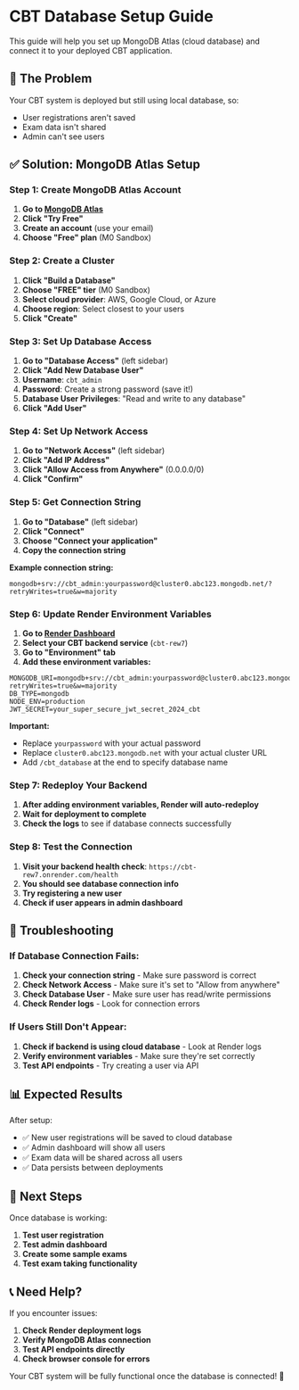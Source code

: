 # CBT Database Setup Guide

This guide will help you set up MongoDB Atlas (cloud database) and connect it to your deployed CBT application.

## 🎯 **The Problem**
Your CBT system is deployed but still using local database, so:
- User registrations aren't saved
- Exam data isn't shared
- Admin can't see users

## ✅ **Solution: MongoDB Atlas Setup**

### **Step 1: Create MongoDB Atlas Account**

1. **Go to [MongoDB Atlas](https://www.mongodb.com/atlas)**
2. **Click "Try Free"**
3. **Create an account** (use your email)
4. **Choose "Free" plan** (M0 Sandbox)

### **Step 2: Create a Cluster**

1. **Click "Build a Database"**
2. **Choose "FREE" tier** (M0 Sandbox)
3. **Select cloud provider**: AWS, Google Cloud, or Azure
4. **Choose region**: Select closest to your users
5. **Click "Create"**

### **Step 3: Set Up Database Access**

1. **Go to "Database Access"** (left sidebar)
2. **Click "Add New Database User"**
3. **Username**: `cbt_admin`
4. **Password**: Create a strong password (save it!)
5. **Database User Privileges**: "Read and write to any database"
6. **Click "Add User"**

### **Step 4: Set Up Network Access**

1. **Go to "Network Access"** (left sidebar)
2. **Click "Add IP Address"**
3. **Click "Allow Access from Anywhere"** (0.0.0.0/0)
4. **Click "Confirm"**

### **Step 5: Get Connection String**

1. **Go to "Database"** (left sidebar)
2. **Click "Connect"**
3. **Choose "Connect your application"**
4. **Copy the connection string**

**Example connection string:**
```
mongodb+srv://cbt_admin:yourpassword@cluster0.abc123.mongodb.net/?retryWrites=true&w=majority
```

### **Step 6: Update Render Environment Variables**

1. **Go to [Render Dashboard](https://dashboard.render.com)**
2. **Select your CBT backend service** (`cbt-rew7`)
3. **Go to "Environment" tab**
4. **Add these environment variables:**

```
MONGODB_URI=mongodb+srv://cbt_admin:yourpassword@cluster0.abc123.mongodb.net/cbt_database?retryWrites=true&w=majority
DB_TYPE=mongodb
NODE_ENV=production
JWT_SECRET=your_super_secure_jwt_secret_2024_cbt
```

**Important:**
- Replace `yourpassword` with your actual password
- Replace `cluster0.abc123.mongodb.net` with your actual cluster URL
- Add `/cbt_database` at the end to specify database name

### **Step 7: Redeploy Your Backend**

1. **After adding environment variables, Render will auto-redeploy**
2. **Wait for deployment to complete**
3. **Check the logs** to see if database connects successfully

### **Step 8: Test the Connection**

1. **Visit your backend health check**: `https://cbt-rew7.onrender.com/health`
2. **You should see database connection info**
3. **Try registering a new user**
4. **Check if user appears in admin dashboard**

## 🔧 **Troubleshooting**

### **If Database Connection Fails:**

1. **Check your connection string** - Make sure password is correct
2. **Check Network Access** - Make sure it's set to "Allow from anywhere"
3. **Check Database User** - Make sure user has read/write permissions
4. **Check Render logs** - Look for connection errors

### **If Users Still Don't Appear:**

1. **Check if backend is using cloud database** - Look at Render logs
2. **Verify environment variables** - Make sure they're set correctly
3. **Test API endpoints** - Try creating a user via API

## 📊 **Expected Results**

After setup:
- ✅ New user registrations will be saved to cloud database
- ✅ Admin dashboard will show all users
- ✅ Exam data will be shared across all users
- ✅ Data persists between deployments

## 🚀 **Next Steps**

Once database is working:
1. **Test user registration**
2. **Test admin dashboard**
3. **Create some sample exams**
4. **Test exam taking functionality**

## 📞 **Need Help?**

If you encounter issues:
1. **Check Render deployment logs**
2. **Verify MongoDB Atlas connection**
3. **Test API endpoints directly**
4. **Check browser console for errors**

Your CBT system will be fully functional once the database is connected! 🎯 